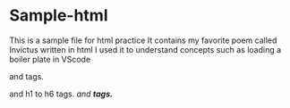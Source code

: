 # Sample-html
This is a sample file for html practice
It contains my favorite poem called Invictus written in html
I used it to understand concepts such as loading a boiler plate in VScode
<head> and <body> tags. 
<p> and h1 to h6 tags.
<em> and <strong> tags.

